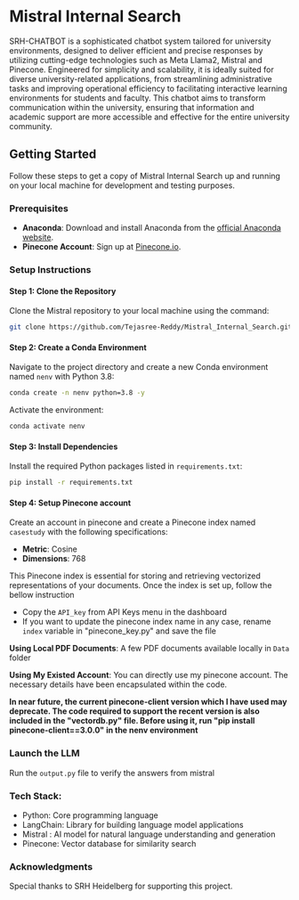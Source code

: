 # Mistral Internal Search

SRH-CHATBOT is a sophisticated chatbot system tailored for university environments, designed to deliver efficient and precise responses by utilizing cutting-edge technologies such as Meta Llama2, Mistral and Pinecone. Engineered for simplicity and scalability, it is ideally suited for diverse university-related applications, from streamlining administrative tasks and improving operational efficiency to facilitating interactive learning environments for students and faculty. This chatbot aims to transform communication within the university, ensuring that information and academic support are more accessible and effective for the entire university community.

## Getting Started
Follow these steps to get a copy of Mistral Internal Search up and running on your local machine for development and testing purposes.

### Prerequisites
- **Anaconda**: Download and install Anaconda from the [official Anaconda website](https://www.anaconda.com/products/individual).
- **Pinecone Account**: Sign up at [Pinecone.io](https://www.pinecone.io/).

### Setup Instructions

#### Step 1: Clone the Repository
Clone the Mistral repository to your local machine using the command:
```bash
git clone https://github.com/Tejasree-Reddy/Mistral_Internal_Search.git
```

#### Step 2: Create a Conda Environment
Navigate to the project directory and create a new Conda environment named `nenv` with Python 3.8:
```bash
conda create -n nenv python=3.8 -y
```
Activate the environment:
```bash
conda activate nenv
```

#### Step 3: Install Dependencies
Install the required Python packages listed in `requirements.txt`:
```bash
pip install -r requirements.txt
```

#### Step 4: Setup Pinecone account
Create an account in pinecone and create a Pinecone index named `casestudy` with the following specifications:
- **Metric**: Cosine
- **Dimensions**: 768

This Pinecone index is essential for storing and retrieving vectorized representations of your documents. Once the index is set up, follow the bellow instruction
- Copy the `API_key` from API Keys menu in the dashboard 
- If you want to update the pinecone index name in any case, rename `index` variable in "pinecone_key.py" and save the file


**Using Local PDF Documents**:
  A few PDF documents available locally in `Data` folder


**Using My Existed Account**:
  You can directly use my pinecone account. The necessary details have been encapsulated within the code.

**In near future, the current pinecone-client version which I have used may deprecate. The code required to support the recent version is also included in the "vectordb.py" file. Before using it, run "pip install pinecone-client==3.0.0" in the nenv environment**

### Launch the LLM
Run the `output.py` file to verify the answers from mistral

### Tech Stack:
- Python: Core programming language
- LangChain: Library for building language model applications
- Mistral : AI model for natural language understanding and generation
- Pinecone: Vector database for similarity search

### Acknowledgments
Special thanks to SRH Heidelberg for supporting this project.
